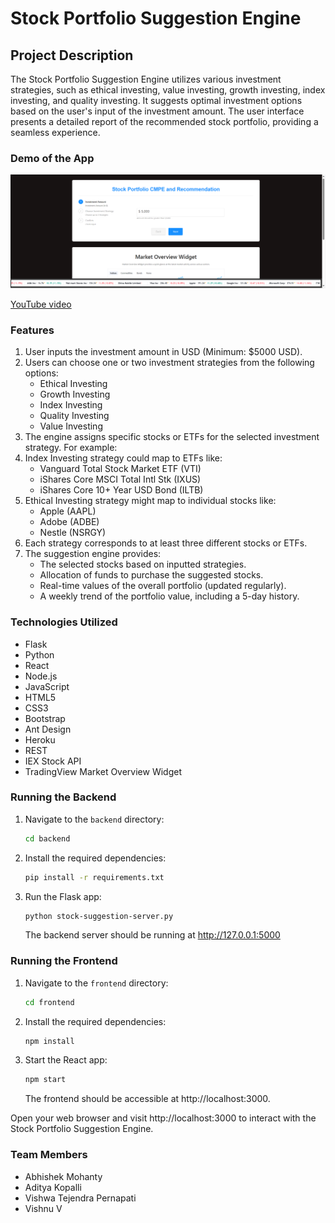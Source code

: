# Stock Portfolio Suggestion Engine

## Project Description

The Stock Portfolio Suggestion Engine utilizes various investment strategies, such as ethical investing, value investing, growth investing, index investing, and quality investing. It suggests optimal investment options based on the user's input of the investment amount. The user interface presents a detailed report of the recommended stock portfolio, providing a seamless experience.

### Demo of the App

<!-- Watch a demonstration of the app on YouTube: [Stock Portfolio Suggestion Engine Demo](https://www.youtube.com/watch?v=iDp8JD8DF80) -->

![App Demo](https://github.com/KopalliAditya/Stock-Suggestion/blob/main/results-thumbnail.PNG)

[YouTube video](https://www.youtube.com/watch?v=KbkJqe3dmPw)

### Features

1. User inputs the investment amount in USD (Minimum: $5000 USD).
2. Users can choose one or two investment strategies from the following options:
    - Ethical Investing
    - Growth Investing
    - Index Investing
    - Quality Investing
    - Value Investing
3. The engine assigns specific stocks or ETFs for the selected investment strategy. For example:
4. Index Investing strategy could map to ETFs like:
    - Vanguard Total Stock Market ETF (VTI)
    - iShares Core MSCI Total Intl Stk (IXUS)
    - iShares Core 10+ Year USD Bond (ILTB)
5. Ethical Investing strategy might map to individual stocks like:
    - Apple (AAPL)
    - Adobe (ADBE)
    - Nestle (NSRGY)
6. Each strategy corresponds to at least three different stocks or ETFs.
7. The suggestion engine provides:
    - The selected stocks based on inputted strategies.
    - Allocation of funds to purchase the suggested stocks.
    - Real-time values of the overall portfolio (updated regularly).
    - A weekly trend of the portfolio value, including a 5-day history.

### Technologies Utilized

- Flask
- Python
- React
- Node.js
- JavaScript
- HTML5
- CSS3
- Bootstrap
- Ant Design
- Heroku
- REST
- IEX Stock API
- TradingView Market Overview Widget

### Running the Backend
1. Navigate to the `backend` directory:

    ```bash
    cd backend
    ```

2. Install the required dependencies:

    ```bash
    pip install -r requirements.txt
    ```

3. Run the Flask app:

    ```bash
    python stock-suggestion-server.py
    ```

   The backend server should be running at http://127.0.0.1:5000

### Running the Frontend
1. Navigate to the `frontend` directory:

    ```bash
    cd frontend
    ```

2. Install the required dependencies:

    ```bash
    npm install
    ```

3. Start the React app:

    ```bash
    npm start
    ```

   The frontend should be accessible at http://localhost:3000.

Open your web browser and visit http://localhost:3000 to interact with the Stock Portfolio Suggestion Engine.



### Team Members

- Abhishek Mohanty
- Aditya Kopalli
- Vishwa Tejendra Pernapati
- Vishnu V
